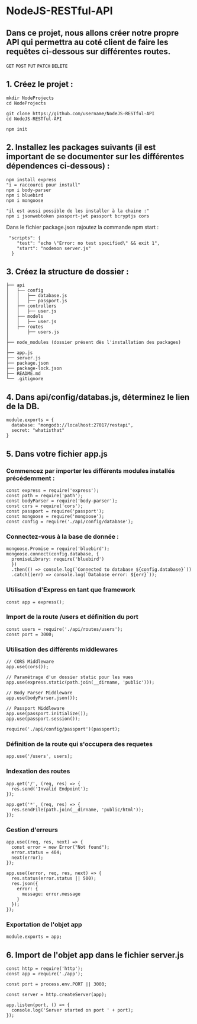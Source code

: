 # NodeJS-RESTful-API

## Dans ce projet, nous allons créer notre propre API qui permettra au coté client de faire les requêtes ci-dessous sur différentes routes.
```GET``` 
```POST```
```PUT```
```PATCH```
```DELETE```

## 1. Créez le projet :
```
mkdir NodeProjects
cd NodeProjects

git clone https://github.com/username/NodeJS-RESTful-API
cd NodeJS-RESTful-API

npm init
```

## 2. Installez les packages suivants (il est important de se documenter sur les différentes dépendences ci-dessous) :

```
npm install express
"i = raccourci pour install"
npm i body-parser
npm i bluebird
npm i mongoose

"il est aussi possible de les installer à la chaine :"
npm i jsonwebtoken passport-jwt passport bcryptjs cors
```
Dans le fichier package.json rajoutez la commande npm start :
```
 "scripts": {
    "test": "echo \"Error: no test specified\" && exit 1",
    "start": "nodemon server.js"
  }
 ```

## 3. Créez la structure de dossier :
```
├── api
│   ├── config
│   │   ├── database.js
│   │   ├── passport.js
│   ├── controllers
│   │   ├── user.js
│   ├── models
│   │   ├── user.js
│   ├── routes
│       ├── users.js
│
├── node_modules (dossier présent dès l'installation des packages)
│
├── app.js
├── server.js
├── package.json
├── package-lock.json
├── README.md
└── .gitignore
```

## 4. Dans api/config/databas.js, déterminez le lien de la DB.
```
module.exports = {
  database: "mongodb://localhost:27017/restapi",
  secret: "whatisthat"
}
```
## 5. Dans votre fichier app.js

### Commencez par importer les différents modules installés précédemment :

```
const express = require('express');
const path = require('path');
const bodyParser = require('body-parser');
const cors = require('cors');
const passport = require('passport');
const mongoose = require('mongoose');
const config = require('./api/config/database');
```

### Connectez-vous à la base de donnée :

```
mongoose.Promise = require('bluebird');
mongoose.connect(config.database, {
  promiseLibrary: require('bluebird')
  })
  .then(() => console.log(`Connected to database ${config.database}`))
  .catch((err) => console.log(`Database error: ${err}`));
```

### Utilisation d'Express en tant que framework
```
const app = express();
```
### Import de la route /users et définition du port
```
const users = require('./api/routes/users');
const port = 3000;
```

### Utilisation des différents middlewares
```
// CORS Middleware
app.use(cors());

// Paramétrage d'un dossier static pour les vues
app.use(express.static(path.join(__dirname, 'public')));

// Body Parser Middleware
app.use(bodyParser.json());

// Passport Middleware
app.use(passport.initialize());
app.use(passport.session());

require('./api/config/passport')(passport);
```

### Définition de la route qui s'occupera des requetes
```
app.use('/users', users);
```
### Indexation des routes
```
app.get('/', (req, res) => {
  res.send('Invalid Endpoint');
});

app.get('*', (req, res) => {
  res.sendFile(path.join(__dirname, 'public/html'));
});
```

### Gestion d'erreurs
```
app.use((req, res, next) => {
  const error = new Error("Not found");
  error.status = 404;
  next(error);
});

app.use((error, req, res, next) => {
  res.status(error.status || 500);
  res.json({
    error: {
      message: error.message
    }
  });
});

```

### Exportation de l'objet app
```
module.exports = app;
```

## 6. Import de l'objet app dans le fichier server.js
```
const http = require('http');
const app = require('./app');

const port = process.env.PORT || 3000;

const server = http.createServer(app);

app.listen(port, () => {
  console.log('Server started on port ' + port);
});
```